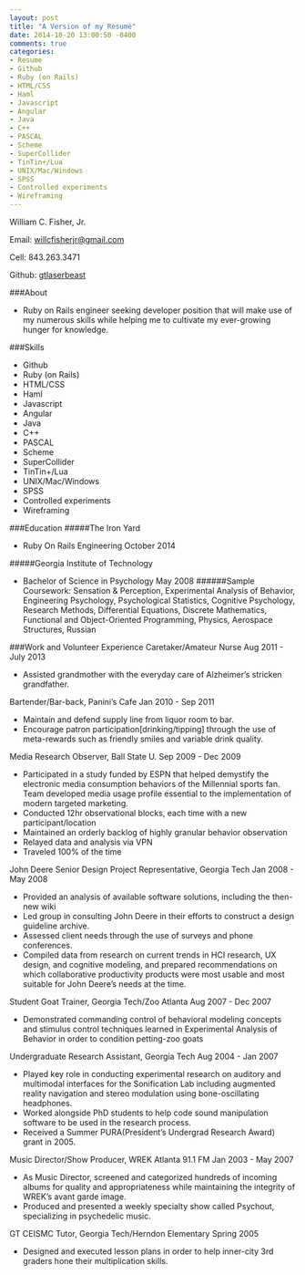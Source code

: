 ```yaml
---
layout: post
title: "A Version of my Resumé"
date: 2014-10-20 13:00:50 -0400
comments: true
categories: 
- Resume
- Github
- Ruby (on Rails)
- HTML/CSS
- Haml
- Javascript
- Angular
- Java
- C++
- PASCAL
- Scheme
- SuperCollider
- TinTin+/Lua
- UNIX/Mac/Windows
- SPSS
- Controlled experiments
- Wireframing
---
```


William C. Fisher, Jr.

Email: [willcfisherjr@gmail.com](willcfisherjr@gmail.com)

Cell: 843.263.3471

Github: [gtlaserbeast](https://github.com/gtlaserbeast)

###About
- Ruby on Rails engineer seeking developer position that will make use of my numerous skills while helping me to cultivate my ever-growing hunger for knowledge.

###Skills
- Github
- Ruby (on Rails)
- HTML/CSS
- Haml
- Javascript
- Angular
- Java
- C++
- PASCAL
- Scheme
- SuperCollider
- TinTin+/Lua
- UNIX/Mac/Windows
- SPSS
- Controlled experiments
- Wireframing

###Education
#####The Iron Yard
- Ruby On Rails Engineering October 2014

#####Georgia Institute of Technology
- Bachelor of Science in Psychology May 2008
######Sample Coursework:
Sensation & Perception, Experimental Analysis of Behavior, Engineering Psychology, Psychological Statistics, Cognitive Psychology, Research Methods, Differential Equations, Discrete Mathematics, Functional and Object-Oriented Programming, Physics, Aerospace Structures, Russian

###Work and Volunteer Experience
Caretaker/Amateur Nurse Aug 2011 - July 2013

- Assisted grandmother with the everyday care of Alzheimer’s stricken grandfather.

Bartender/Bar-back, Panini’s Cafe Jan 2010 - Sep 2011

- Maintain and defend supply line from liquor room to bar.
- Encourage patron participation[drinking/tipping] through the use of meta-rewards such as friendly smiles and variable drink quality.

Media Research Observer, Ball State U. Sep 2009 - Dec 2009

- Participated in a study funded by ESPN that helped demystify the electronic media consumption behaviors of the Millennial sports fan. Team developed media usage profile essential to the implementation of modern targeted marketing.
- Conducted 12hr observational blocks, each time with a new participant/location
- Maintained an orderly backlog of highly granular behavior observation
- Relayed data and analysis via VPN
- Traveled 100% of the time

John Deere Senior Design Project Representative, Georgia Tech Jan 2008 - May 2008

- Provided an analysis of available software solutions, including the then-new wiki
- Led group in consulting John Deere in their efforts to construct a design guideline archive.
- Assessed client needs through the use of surveys and phone conferences.
- Compiled data from research on current trends in HCI research, UX design, and cognitive modeling, and prepared recommendations on which collaborative productivity products were most usable and most suitable for John Deere’s needs at the time.

Student Goat Trainer, Georgia Tech/Zoo Atlanta Aug 2007 - Dec 2007

- Demonstrated commanding control of behavioral modeling concepts and stimulus control techniques learned in Experimental Analysis of Behavior in order to condition petting-zoo goats

Undergraduate Research Assistant, Georgia Tech Aug 2004 - Jan 2007

- Played key role in conducting experimental research on auditory and multimodal interfaces for the Sonification Lab including augmented reality navigation and stereo modulation using bone-oscillating headphones.
- Worked alongside PhD students to help code sound manipulation software to be used in the research process.
- Received a Summer PURA(President’s Undergrad Research Award) grant in 2005.

Music Director/Show Producer, WREK Atlanta 91.1 FM Jan 2003 - May 2007

- As Music Director, screened and categorized hundreds of incoming albums for quality and appropriateness while maintaining the integrity of WREK’s avant garde image.
- Produced and presented a weekly specialty show called Psychout, specializing in psychedelic music.

GT CEISMC Tutor, Georgia Tech/Herndon Elementary Spring 2005

- Designed and executed lesson plans in order to help inner-city 3rd graders hone their multiplication skills.

